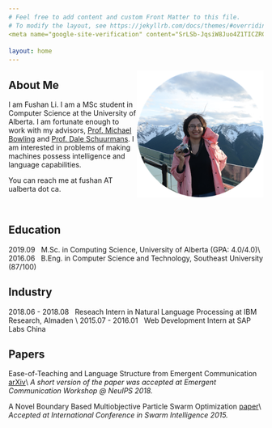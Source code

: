 ```yaml
---
# Feel free to add content and custom Front Matter to this file.
# To modify the layout, see https://jekyllrb.com/docs/themes/#overriding-theme-defaults
<meta name="google-site-verification" content="SrLSb-JqsiW8Juo4Z1TICZRCdp6qaKwg_xMAFpyhDKA" />

layout: home
---
```

<img style='float: right;' width='250' height='250' src='circle.png'>

## About Me
I am Fushan Li. I am a MSc student in Computer Science at the University of Alberta. I am fortunate enough to work with my advisors, [Prof. Michael Bowling](https://webdocs.cs.ualberta.ca/~bowling/index.html) and [Prof. Dale Schuurmans](https://webdocs.cs.ualberta.ca/~dale/). 
I am interested in problems of making machines possess intelligence and language capabilities.

You can reach me at fushan AT ualberta dot ca.

<br />

## Education

2019.09 &nbsp; M.Sc. in Computing Science, University of Alberta (GPA: 4.0/4.0)\\
2016.06 &nbsp; B.Eng. in Computer Science and Technology, Southeast University (87/100)

## Industry

2018.06 - 2018.08 &nbsp; Reseach Intern in Natural Language Processing at IBM Research, Almaden \\
2015.07 - 2016.01 &nbsp; Web Development Intern at SAP Labs China

## Papers

Ease-of-Teaching and Language Structure from Emergent Communication [arXiv](https://arxiv.org/abs/1906.02403)\\
*A short version of the paper was accepted at Emergent Communication Workshop @ NeuIPS 2018.*


A Novel Boundary Based Multiobjective Particle Swarm Optimization [paper](https://link.springer.com/chapter/10.1007/978-3-319-20466-6_17)\\
*Accepted at International Conference in Swarm Intelligence 2015.*
